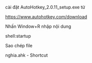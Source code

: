 cài đặt AutoHotkey_2.0.11_setup.exe từ 

https://www.autohotkey.com/download

Nhấn Window+R nhập nội dung 

shell:startup

Sao chép file 

nghia.ahk - Shortcut